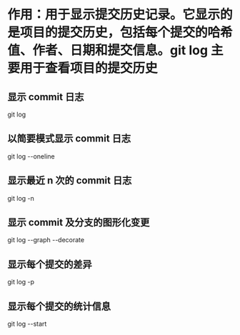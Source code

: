 # 作用：用于显示提交历史记录。它显示的是项目的提交历史，包括每个提交的哈希值、作者、日期和提交信息。git log 主要用于查看项目的提交历史

## 显示 commit 日志
git log

## 以简要模式显示 commit 日志
git log --oneline

## 显示最近 n 次的 commit 日志
git log -n

## 显示 commit 及分支的图形化变更
git log --graph --decorate

## 显示每个提交的差异
git log -p

## 显示每个提交的统计信息
git log --start